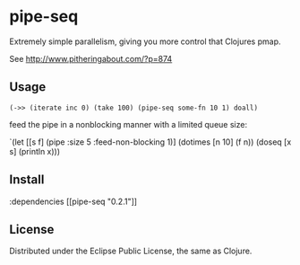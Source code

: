 # pipe-seq

Extremely simple parallelism, giving you more control that Clojures pmap.

See http://www.pitheringabout.com/?p=874

## Usage

`(->> (iterate inc 0)
      (take 100)
      (pipe-seq some-fn 10 1)
      doall)`

feed the pipe in a nonblocking manner with a limited queue size:

`(let [[s f] (pipe :size 5 :feed-non-blocking 1)] (dotimes [n 10] (f n)) (doseq [x s] (println x)))

## Install

:dependencies [[pipe-seq "0.2.1"]]

## License

Distributed under the Eclipse Public License, the same as Clojure.
